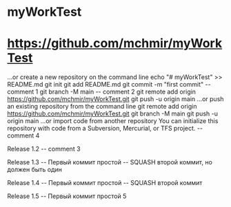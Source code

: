 # myWorkTest
# https://github.com/mchmir/myWorkTest


…or create a new repository on the command line
echo "# myWorkTest" >> README.md
git init
git add README.md
git commit -m "first commit" -- comment 1
git branch -M main -- comment 2
git remote add origin https://github.com/mchmir/myWorkTest.git
git push -u origin main
…or push an existing repository from the command line
git remote add origin https://github.com/mchmir/myWorkTest.git
git branch -M main
git push -u origin main
…or import code from another repository
You can initialize this repository with code from a Subversion, Mercurial, or TFS project. -- comment 4


Release 1.2
-- comment 3

Release 1.3
-- Первый коммит простой
-- SQUASH  второй коммит, но должен быть один


Release 1.4
-- Первый коммит простой
-- SQUASH  второй коммит

Release 1.5
-- Первый коммит простой 5
